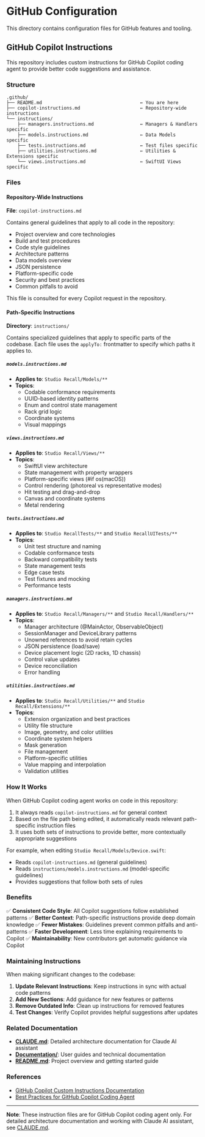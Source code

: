 # GitHub Configuration

This directory contains configuration files for GitHub features and tooling.

## GitHub Copilot Instructions

This repository includes custom instructions for GitHub Copilot coding agent to provide better code suggestions and assistance.

### Structure

```
.github/
├── README.md                                    ← You are here
├── copilot-instructions.md                      ← Repository-wide instructions
└── instructions/
    ├── managers.instructions.md                 ← Managers & Handlers specific
    ├── models.instructions.md                   ← Data Models specific
    ├── tests.instructions.md                    ← Test files specific
    ├── utilities.instructions.md                ← Utilities & Extensions specific
    └── views.instructions.md                    ← SwiftUI Views specific
```

### Files

#### Repository-Wide Instructions
**File**: `copilot-instructions.md`

Contains general guidelines that apply to all code in the repository:
- Project overview and core technologies
- Build and test procedures
- Code style guidelines
- Architecture patterns
- Data models overview
- JSON persistence
- Platform-specific code
- Security and best practices
- Common pitfalls to avoid

This file is consulted for every Copilot request in the repository.

#### Path-Specific Instructions
**Directory**: `instructions/`

Contains specialized guidelines that apply to specific parts of the codebase. Each file uses the `applyTo:` frontmatter to specify which paths it applies to.

##### `models.instructions.md`
- **Applies to**: `Studio Recall/Models/**`
- **Topics**: 
  - Codable conformance requirements
  - UUID-based identity patterns
  - Enum and control state management
  - Rack grid logic
  - Coordinate systems
  - Visual mappings

##### `views.instructions.md`
- **Applies to**: `Studio Recall/Views/**`
- **Topics**:
  - SwiftUI view architecture
  - State management with property wrappers
  - Platform-specific views (#if os(macOS))
  - Control rendering (photoreal vs representative modes)
  - Hit testing and drag-and-drop
  - Canvas and coordinate systems
  - Metal rendering

##### `tests.instructions.md`
- **Applies to**: `Studio RecallTests/**` and `Studio RecallUITests/**`
- **Topics**:
  - Unit test structure and naming
  - Codable conformance tests
  - Backward compatibility tests
  - State management tests
  - Edge case tests
  - Test fixtures and mocking
  - Performance tests

##### `managers.instructions.md`
- **Applies to**: `Studio Recall/Managers/**` and `Studio Recall/Handlers/**`
- **Topics**:
  - Manager architecture (@MainActor, ObservableObject)
  - SessionManager and DeviceLibrary patterns
  - Unowned references to avoid retain cycles
  - JSON persistence (load/save)
  - Device placement logic (2D racks, 1D chassis)
  - Control value updates
  - Device reconciliation
  - Error handling

##### `utilities.instructions.md`
- **Applies to**: `Studio Recall/Utilities/**` and `Studio Recall/Extensions/**`
- **Topics**:
  - Extension organization and best practices
  - Utility file structure
  - Image, geometry, and color utilities
  - Coordinate system helpers
  - Mask generation
  - File management
  - Platform-specific utilities
  - Value mapping and interpolation
  - Validation utilities

### How It Works

When GitHub Copilot coding agent works on code in this repository:

1. It always reads `copilot-instructions.md` for general context
2. Based on the file path being edited, it automatically reads relevant path-specific instruction files
3. It uses both sets of instructions to provide better, more contextually appropriate suggestions

For example, when editing `Studio Recall/Models/Device.swift`:
- Reads `copilot-instructions.md` (general guidelines)
- Reads `instructions/models.instructions.md` (model-specific guidelines)
- Provides suggestions that follow both sets of rules

### Benefits

✅ **Consistent Code Style**: All Copilot suggestions follow established patterns
✅ **Better Context**: Path-specific instructions provide deep domain knowledge
✅ **Fewer Mistakes**: Guidelines prevent common pitfalls and anti-patterns
✅ **Faster Development**: Less time explaining requirements to Copilot
✅ **Maintainability**: New contributors get automatic guidance via Copilot

### Maintaining Instructions

When making significant changes to the codebase:

1. **Update Relevant Instructions**: Keep instructions in sync with actual code patterns
2. **Add New Sections**: Add guidance for new features or patterns
3. **Remove Outdated Info**: Clean up instructions for removed features
4. **Test Changes**: Verify Copilot provides helpful suggestions after updates

### Related Documentation

- **[CLAUDE.md](../CLAUDE.md)**: Detailed architecture documentation for Claude AI assistant
- **[Documentation/](../Documentation/)**: User guides and technical documentation
- **[README.md](../README.md)**: Project overview and getting started guide

### References

- [GitHub Copilot Custom Instructions Documentation](https://docs.github.com/en/copilot/how-tos/configure-custom-instructions)
- [Best Practices for GitHub Copilot Coding Agent](https://docs.github.com/en/copilot/tutorials/coding-agent/get-the-best-results)

---

**Note**: These instruction files are for GitHub Copilot coding agent only. For detailed architecture documentation and working with Claude AI assistant, see [CLAUDE.md](../CLAUDE.md).
